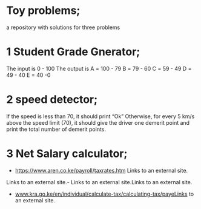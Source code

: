 # Toy problems;
a repository with solutions for three problems 
 # 1 Student Grade Gnerator;
 The input is 0 - 100
 The output is 
A = 100 - 79
B = 79 - 60
C = 59 - 49
D = 49 - 40
E = 40 -0
  # 2 speed detector;
   If the speed is less than 70, it should print “Ok”
   Otherwise, for every 5 km/s above the speed limit (70), it should give the driver one demerit point and print the total number of demerit points.
   # 3 Net Salary calculator;

- https://www.aren.co.ke/payroll/taxrates.htm Links to an external site.

Links to an external site.-  Links to an external site.Links to an external site.

- www.kra.go.ke/en/individual/calculate-tax/calculating-tax/payeLinks to an external site.


